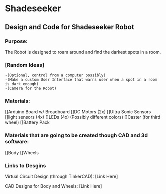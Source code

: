 # Shadeseeker
## Design and Code for Shadeseeker Robot

### Purpose:
   The Robot is designed to roam around and find the darkest spots in a room.
  
### [Random Ideas]
    -(Optional, control from a computer possibly)
    -(Make a custom User Interface that warns user when a spot in a room is dark enough)
    -(Camera for the Robot)
    
### Materials:
[]Arduino Board w/ Breadboard
[]DC Motors (2x)
[]Ultra Sonic Sensors
[]light sensors (4x)
[]LEDs (4x) (Possibly different colors)
[]Caster (for third wheel)
[]Battery Pack 

### Materials that are going to be created though CAD and 3d software:
[]Body
[]Wheels

### Links to Desgins
Virtual Circuit Design (through TinkerCAD):
[Link Here]

CAD Designs for Body and Wheels:
[Link Here]

